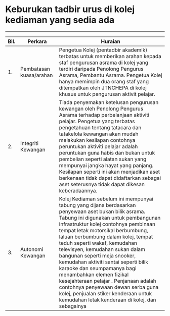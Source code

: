 # Keburukan tadbir urus di kolej kediaman yang sedia ada
---
| Bil.  | Perkara | Huraian |
|----|-------------------|----------|
| 1. |Pembatasan kuasa/arahan | Pengetua Kolej (pentadbir akademik) terbatas untuk memberikan arahan kepada staf pengurusan asrama di kolej yang terdiri daripada Penolong Pengurus Asrama, Pembantu Asrama. Pengetua Kolej hanya memimpin dua orang staf yang ditempatkan oleh JTNCHEPA di kolej khusus untuk pengurusan aktivit pelajar.|
| 2. | Integriti Kewangan| Tiada penyemakan ketelusan pengurusan kewangan oleh Penolong Pengurus Asrama terhadap perbelanjaan aktiviti pelajar. Pengetua yang terbatas pengetahuan tentang tatacara dan tatakelola kewangan akan mudah melakukan kesilapan contohnya peruntukan aktiviti pelajar adalah peruntukan guna habis dan bukan untuk pembelian seperti alatan sukan yang mempunyai jangka hayat yang panjang. Kesilapan seperti ini akan menjadikan aset berkenaan tidak dapat didaftarkan sebagai aset seterusnya tidak dapat dikesan keberadaannya.   |
| 3. | Autonomi Kewangan | Kolej Kediaman sebelum ini mempunyai tabung yang dijana berdasarkan penyewaan aset bukan bilik asrama. Tabung ini digunakan untuk pembangunan infrastruktur kolej contohnya pembinaan tempat letak motorsikal berbumbung, laluan berbumbung dalam kolej, tempat teduh seperti wakaf, kemudahan televisyen, kemudahan sukan dalam bangunan seperti meja snooker, kemudahan aktiviti santai seperti bilik karaoke dan seumpamanya bagi menambahkan elemen fizikal kesejahteraan pelajar . Penjanaan adalah contohnya penyewaan dewan serba guna kolej, penjualan stiker kenderaan untuk kemudahan letak kenderaan di kolej, dan sebagainya  |
